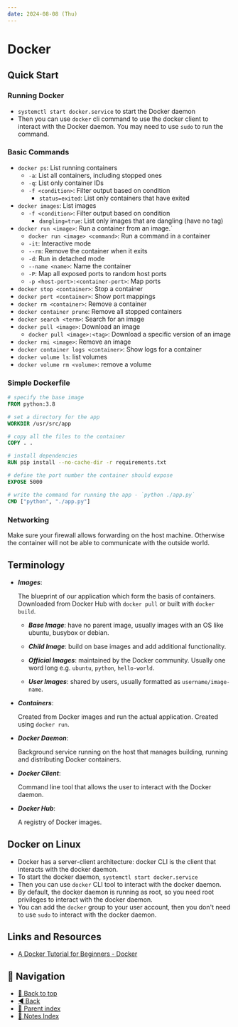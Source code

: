 ```yaml
---
date: 2024-08-08 (Thu)
---
```


# Docker

## Quick Start

### Running Docker

- `systemctl start docker.service` to start the Docker daemon
- Then you can use `docker` cli command to use the docker client to interact
  with the Docker daemon. You may need to use `sudo` to run the command.

### Basic Commands

- `docker ps`: List running containers
  - `-a`: List all containers, including stopped ones
  - `-q`: List only container IDs
  - `-f <condition>`: Filter output based on condition
    - `status=exited`: List only containers that have exited
- `docker images`: List images
  - `-f <condition>`: Filter output based on condition
    - `dangling=true`: List only images that are dangling (have no tag)
- `docker run <image>`: Run a container from an image.`
  - `docker run <image> <command>`: Run a command in a container
  - `-it`: Interactive mode
  - `--rm`: Remove the container when it exits
  - `-d`: Run in detached mode
  - `--name <name>`: Name the container
  - `-P`: Map all exposed ports to random host ports
  - `-p <host-port>:<container-port>`: Map ports
- `docker stop <container>`: Stop a container
- `docker port <container>`: Show port mappings
- `docker rm <container>`: Remove a container
- `docker container prune`: Remove all stopped containers
- `docker search <term>`: Search for an image
- `docker pull <image>`: Download an image
  - `docker pull <image>:<tag>`: Download a specific version of an image
- `docker rmi <image>`: Remove an image
- `docker container logs <container>`: Show logs for a container
- `docker volume ls`: list volumes
- `docker volume rm <volume>`: remove a volume

### Simple Dockerfile

```dockerfile
# specify the base image
FROM python:3.8

# set a directory for the app
WORKDIR /usr/src/app

# copy all the files to the container
COPY . .

# install dependencies
RUN pip install --no-cache-dir -r requirements.txt

# define the port number the container should expose
EXPOSE 5000

# write the command for running the app - `python ./app.py`
CMD ["python", "./app.py"]
```

### Networking

Make sure your firewall allows forwarding on the host machine. Otherwise the
container will not be able to communicate with the outside world.

## Terminology

- **_Images_**:

  The blueprint of our application which form the basis of containers.
  Downloaded from Docker Hub with `docker pull` or built with `docker build`.

  - **_Base Image_**: have no parent image, usually images with an OS like
    ubuntu, busybox or debian.

  - **_Child Image_**: build on base images and add additional functionality.

  - **_Official Images_**: maintained by the Docker community. Usually one word
    long e.g. `ubuntu`, `python`, `hello-world`.

  - **_User Images_**: shared by users, usually formatted as
    `username/image-name`.

- **_Containers_**:

  Created from Docker images and run the actual application. Created using
  `docker run`.

- **_Docker Daemon_**:

  Background service running on the host that manages building, running and
  distributing Docker containers.

- **_Docker Client_**:

  Command line tool that allows the user to interact with the Docker daemon.

- **_Docker Hub_**:

  A registry of Docker images.

## Docker on Linux

- Docker has a server-client architecture: docker CLI is the client that
  interacts with the docker daemon.
- To start the docker daemon, `systemctl start docker.service`
- Then you can use `docker` CLI tool to interact with the docker daemon.
- By default, the docker daemon is running as root, so you need root privileges
  to interact with the docker daemon.
- You can add the `docker` group to your user account, then you don't need to
  use `sudo` to interact with the docker daemon.

## Links and Resources

- [A Docker Tutorial for Beginners - Docker](https://docker-curriculum.com/)

## 🧭 Navigation

- [🔼 Back to top](#docker)
- [◀️ Back](../../index.md)
- [🔖 Parent index](../../index.md)
- [📑 Notes Index](../../index.md)
